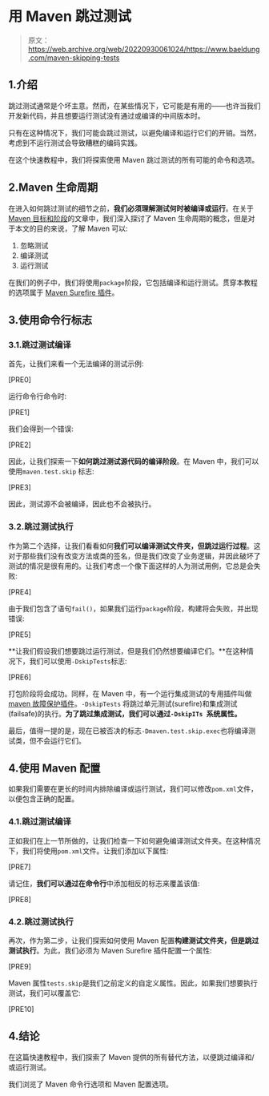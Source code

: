 # 用 Maven 跳过测试

> 原文：<https://web.archive.org/web/20220930061024/https://www.baeldung.com/maven-skipping-tests>

## 1.介绍

跳过测试通常是个坏主意。然而，在某些情况下，它可能是有用的——也许当我们开发新代码，并且想要运行测试没有通过或编译的中间版本时。

只有在这种情况下，我们可能会跳过测试，以避免编译和运行它们的开销。当然，考虑到不运行测试会导致糟糕的编码实践。

在这个快速教程中，我们将探索使用 Maven 跳过测试的所有可能的命令和选项。

## 2.Maven 生命周期

在进入如何跳过测试的细节之前，**我们必须理解测试何时被编译或运行**。在关于 [Maven 目标和阶段](/web/20221206042547/https://www.baeldung.com/maven-goals-phases)的文章中，我们深入探讨了 Maven 生命周期的概念，但是对于本文的目的来说，了解 Maven 可以:

1.  忽略测试
2.  编译测试
3.  运行测试

在我们的例子中，我们将使用`package`阶段，它包括编译和运行测试。贯穿本教程的选项属于 [Maven Surefire 插件](https://web.archive.org/web/20221206042547/https://maven.apache.org/surefire/maven-surefire-plugin/)。

## 3.使用命令行标志

### 3.1.跳过测试编译

首先，让我们来看一个无法编译的测试示例:

[PRE0]

运行命令行命令时:

[PRE1]

我们会得到一个错误:

[PRE2]

因此，让我们探索一下**如何跳过测试源代码的编译阶段**。在 Maven 中，我们可以使用`maven.test.skip` 标志:

[PRE3]

因此，测试源不会被编译，因此也不会被执行。

### 3.2.跳过测试执行

作为第二个选择，让我们看看如何**我们可以编译测试文件夹，但跳过运行过程**。这对于那些我们没有改变方法或类的签名，但是我们改变了业务逻辑，并因此破坏了测试的情况是很有用的。让我们考虑一个像下面这样的人为测试用例，它总是会失败:

[PRE4]

由于我们包含了语句`fail()`，如果我们运行`package`阶段，构建将会失败，并出现错误:

[PRE5]

**让我们假设我们想要跳过运行测试，但是我们仍然想要编译它们。**在这种情况下，我们可以使用`-DskipTests`标志:

[PRE6]

打包阶段将会成功。同样，在 Maven 中，有一个运行集成测试的专用插件叫做 [maven 故障保护插件](https://web.archive.org/web/20221206042547/https://maven.apache.org/surefire-archives/surefire-2.17/maven-failsafe-plugin/examples/skipping-test.html)。`-DskipTests` 将跳过单元测试(surefire)和集成测试(failsafe)的执行。**为了跳过集成测试，我们可以通过`-DskipITs `系统属性。**

最后，值得一提的是，现在已被否决的标志`-Dmaven.test.skip.exec`也将编译测试类，但不会运行它们。

## 4.使用 Maven 配置

如果我们需要在更长的时间内排除编译或运行测试，我们可以修改`pom.xml`文件，以便包含正确的配置。

### 4.1.跳过测试编译

正如我们在上一节所做的，让我们检查一下如何避免编译测试文件夹。在这种情况下，我们将使用`pom.xml`文件。让我们添加以下属性:

[PRE7]

请记住，**我们可以通过在命令行**中添加相反的标志来覆盖该值:

[PRE8]

### 4.2.跳过测试执行

再次，作为第二步，让我们探索如何使用 Maven 配置**构建测试文件夹，但是跳过测试执行**。为此，我们必须为 Maven Surefire 插件配置一个属性:

[PRE9]

Maven 属性`tests.skip`是我们之前定义的自定义属性。因此，如果我们想要执行测试，我们可以覆盖它:

[PRE10]

## 4.结论

在这篇快速教程中，我们探索了 Maven 提供的所有替代方法，以便跳过编译和/或运行测试。

我们浏览了 Maven 命令行选项和 Maven 配置选项。